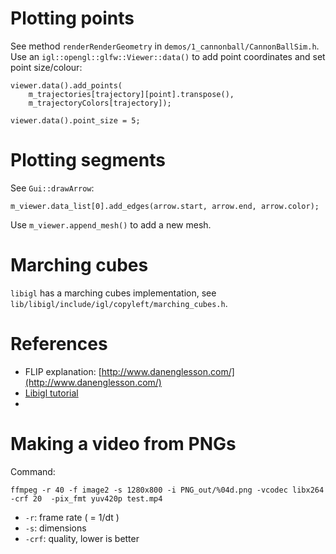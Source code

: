 # Plotting points
See method `renderRenderGeometry` in `demos/1_cannonball/CannonBallSim.h`.
Use an `igl::opengl::glfw::Viewer::data()` to add point coordinates and set point size/colour:

    viewer.data().add_points(
        m_trajectories[trajectory][point].transpose(),
        m_trajectoryColors[trajectory]);
    
    viewer.data().point_size = 5;

# Plotting segments
See `Gui::drawArrow`:

    m_viewer.data_list[0].add_edges(arrow.start, arrow.end, arrow.color);

Use `m_viewer.append_mesh()` to add a new mesh.

# Marching cubes
`libigl` has a marching cubes implementation, see `lib/libigl/include/igl/copyleft/marching_cubes.h`.

# References
- FLIP explanation: [http://www.danenglesson.com/](http://www.danenglesson.com/)
- [Libigl tutorial](https://libigl.github.io/tutorial/)
- 

# Making a video from PNGs
Command:
    
    ffmpeg -r 40 -f image2 -s 1280x800 -i PNG_out/%04d.png -vcodec libx264 -crf 20  -pix_fmt yuv420p test.mp4

 - `-r`: frame rate ( = 1/dt )
 - `-s`: dimensions
 - `-crf`: quality, lower is better
